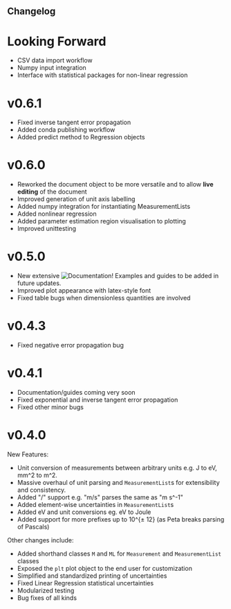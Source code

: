 ## Changelog

# Looking Forward

- CSV data import workflow
- Numpy input integration
- Interface with statistical packages for non-linear regression

# v0.6.1
- Fixed inverse tangent error propagation
- Added conda publishing workflow
- Added predict method to Regression objects
# v0.6.0
- Reworked the document object to be more versatile and to allow **live editing** of the document
- Improved generation of unit axis labelling
- Added numpy integration for instantiating MeasurementLists
- Added nonlinear regression
- Added parameter estimation region visualisation to plotting
- Improved unittesting
# v0.5.0
- New extensive ![Documentation](https://www.cianlm.dev/labtex)! Examples and guides to be added in future updates.
- Improved plot appearance with latex-style font
- Fixed table bugs when dimensionless quantities are involved
# v0.4.3
- Fixed negative error propagation bug
# v0.4.1
- Documentation/guides coming very soon
- Fixed exponential and inverse tangent error propagation
- Fixed other minor bugs
# v0.4.0

New Features:
- Unit conversion of measurements between arbitrary units e.g. J to eV, mm^2 to m^2.
- Massive overhaul of unit parsing and `MeasurementList`s for extensibility and consistency.
- Added "/" support e.g. "m/s" parses the same as "m s^-1"
- Added element-wise uncertainties in `MeasurementList`s
- Added eV and unit conversions eg. eV to Joule
- Added support for more prefixes up to 10^{± 12} (as Peta breaks parsing of Pascals)

Other changes include:
- Added shorthand classes `M` and `ML` for `Measurement` and `MeasurementList` classes
- Exposed the `plt` plot object to the end user for customization
- Simplified and standardized printing of uncertainties
- Fixed Linear Regression statistical uncertainties
- Modularized testing
- Bug fixes of all kinds

